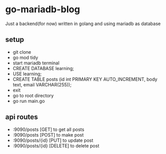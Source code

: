 # go-mariadb-blog
Just a backend(for now) written in golang and using mariadb as database

## setup
- git clone
- go mod tidy
- start mariadb terminal
- CREATE DATABASE learning;
- USE learning;
- CREATE TABLE posts (id int PRIMARY KEY AUTO_INCREMENT, body text, email VARCHAR(255));
- exit
- go to root directory
- go run main.go

## api routes
- :9090/posts [GET] to get all posts
- :9090/posts [POST] to make post
- :9090/posts/{id} [PUT] to update post
- :9090/posts/{id} [DELETE] to delete post
